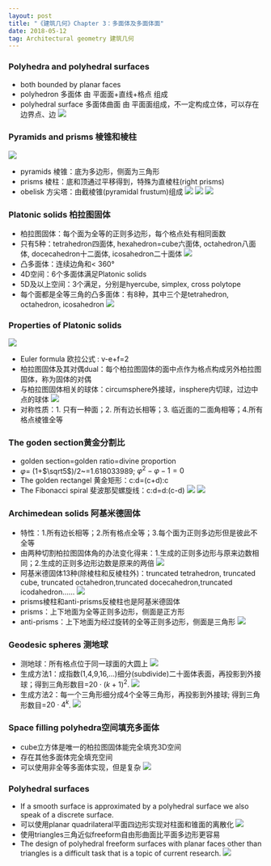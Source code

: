 ```yaml
---
layout: post
title: "《建筑几何》Chapter 3：多面体及多面体面"
date: 2018-05-12
tag: Architectural geometry 建筑几何
---
```


### Polyhedra and polyhedral surfaces

- both bounded by planar faces
- polyhedron 多面体 由 平面面+直线+格点 组成
- polyhedral surface 多面体曲面 由 平面面组成，不一定构成立体，可以存在边界点、边
![](/images/posts/AG/polyhedra.png)

### Pyramids and prisms 棱锥和棱柱
![](/images/posts/AG/prisms.png)
- pyramids 棱锥：底为多边形，侧面为三角形
- prisms 棱柱：底和顶通过平移得到，特殊为直棱柱(right prisms)
- obelisk 方尖塔：由截棱锥(pyramidal frustum)组成
![](/images/posts/AG/pyramid.png)
![](/images/posts/AG/prism.png)
![](/images/posts/AG/obelisk.png)

### Platonic solids 柏拉图固体

 - 柏拉图固体：每个面为全等的正则多边形，每个格点处有相同面数
 - 只有5种：tetrahedron四面体, hexahedron=cube六面体, octahedron八面体, docecahedron十二面体, icosahedron二十面体
 ![](/images/posts/AG/platonic.png)
 - 凸多面体：连续边角和< 360°
 - 4D空间：6个多面体满足Platonic solids
 - 5D及以上空间：3个满足，分别是hyercube, simplex, cross polytope
 - 每个面都是全等三角的凸多面体：有8种，其中三个是tetrahedron, octahedron, icosahedron
![](/images/posts/AG/equalateralTriangle.png)

### Properties of Platonic solids

![](/images/posts/AG/eulerFormula.png)
 - Euler formula 欧拉公式 : v-e+f=2
 - 柏拉图固体及其对偶dual：每个柏拉图固体的面中点作为格点构成另外柏拉图固体，称为固体的对偶
 - 与柏拉图固体相关的球体：circumsphere外接球，insphere内切球，过边中点的球体
 ![](/images/posts/AG/circumsphere.png)
 - 对称性质：1. 只有一种面；2. 所有边长相等；3. 临近面的二面角相等；4.所有格点棱锥全等

### The goden section黄金分割比

 - golden section=golden ratio=divine proportion
 - $\varphi$= (1+$\sqrt5$)/2~=1.618033989; $\varphi^2-\varphi-1=0$
 - The golden rectangel 黄金矩形：c:d=(c+d):c
 - The Fibonacci spiral 斐波那契螺旋线：c:d=d:(c-d)
 ![](/images/posts/AG/goldenRatio.png)
 ![](/images/posts/AG/cubeHouse.png)

### Archimedean solids 阿基米德固体

 - 特性：1.所有边长相等；2.所有格点全等；3.每个面为正则多边形但是彼此不全等
 - 由两种切割柏拉图固体角的办法变化得来：1.生成的正则多边形与原来边数相同；2.生成的正则多边形边数是原来的两倍
 ![](/images/posts/AG/solidCut.png)
 - 阿基米德固体13种(除棱柱和反棱柱外)：truncated tetrahedron, truncated cube, truncated octahedron,truncated docecahedron,truncated icodahedron……
 ![](/images/posts/AG/archimedean.png)
 - prisms棱柱和anti-prisms反棱柱也是阿基米德固体
 - prisms：上下地面为全等正则多边形，侧面是正方形
 - anti-prisms：上下地面为经过旋转的全等正则多边形，侧面是三角形
![](/images/posts/AG/antiprisms.png)

### Geodesic spheres 测地球

 - 测地球：所有格点位于同一球面的大圆上
 ![](/images/posts/AG/geodesicSphere.png)
 - 生成方法1：成指数(1,4,9,16,...)细分(subdivide)二十面体表面，再投影到外接球；得到三角形数目=$20\cdot(k+1)^2$.
 ![](/images/posts/AG/geodesicSphere1.png)
 - 生成方法2：每一个三角形细分成4个全等三角形，再投影到外接球; 得到三角形数目=$20\cdot4^k$.
![](/images/posts/AG/geodesicSphere2.png)

### Space filling polyhedra空间填充多面体

 - cube立方体是唯一的柏拉图固体能完全填充3D空间
 - 存在其他多面体完全填充空间
 - 可以使用非全等多面体实现，但是复杂
![](/images/posts/AG/watercube2.png)

### Polyhedral surfaces

 - If a smooth surface is approximated by a polyhedral surface we also speak of a discrete surface.
 - 可以使用planar quadrilateral平面四边形实现对柱面和锥面的离散化
 ![](/images/posts/AG/strips.png)
 - 使用triangles三角近似freeform自由形曲面比平面多边形更容易
 - The design of polyhedral freeform surfaces with planar faces other than triangles is a difficult task that is a topic of current research.
![](/images/posts/AG/goldenTerraces.png)
